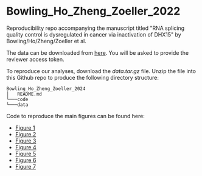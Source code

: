 # Bowling_Ho_Zheng_Zoeller_2022
Reproducibility repo accompanying the manuscript titled "RNA splicing quality control is dysregulated in cancer via inactivation of DHX15" by Bowling/Ho/Zheng/Zoeller et al.

The data can be downloaded from [here](https://1drv.ms/f/s!AiwuS6Fz15R0icgTpE2A8K0s1gwIog). You will be asked to provide the reviewer access token.

To reproduce our analyses, download the *data.tar.gz* file. Unzip the file into this Github repo to produce the following directory structure:

```
Bowling_Ho_Zheng_Zoeller_2024
│   README.md
└───code
└───data
```

Code to reproduce the main figures can be found here:
* [Figure 1](https://github.com/thinc-bcm/Bowling_Ho_Zheng_2022/tree/main/code/figure_1)
* [Figure 2](https://github.com/thinc-bcm/Bowling_Ho_Zheng_2022/blob/main/code/figure_2)
* [Figure 3](https://github.com/thinc-bcm/Bowling_Ho_Zheng_2022/blob/main/code/figure_3)
* [Figure 4](https://github.com/thinc-bcm/Bowling_Ho_Zheng_2022/blob/main/code/figure_4)
* [Figure 5](https://github.com/thinc-bcm/Bowling_Ho_Zheng_2022/blob/main/code/figure_5)
* [Figure 6](https://github.com/thinc-bcm/Bowling_Ho_Zheng_2022/blob/main/code/figure_6)
* [Figure 7](https://github.com/thinc-bcm/Bowling_Ho_Zheng_2022/blob/main/code/figure_7)
